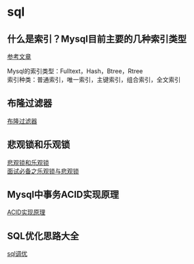 # sql

## 什么是索引？Mysql目前主要的几种索引类型

[参考文章](https://blog.csdn.net/liutong123987/article/details/79384395/)

Mysql的索引类型：Fulltext，Hash，Btree，Rtree  
索引种类：普通索引，唯一索引，主键索引，组合索引，全文索引

## 布隆过滤器

[布隆过滤器](https://zhuanlan.zhihu.com/p/72378274)

## 悲观锁和乐观锁

[悲观锁和乐观锁](https://blog.csdn.net/yanghan1222/article/details/80449528)  
[面试必备之乐观锁与悲观锁](https://blog.csdn.net/qq_34337272/article/details/81072874?utm_medium=distribute.pc_relevant.none-task-blog-BlogCommendFromMachineLearnPai2-1.control&dist_request_id=&depth_1-utm_source=distribute.pc_relevant.none-task-blog-BlogCommendFromMachineLearnPai2-1.control)

## Mysql中事务ACID实现原理

[ACID实现原理](https://www.cnblogs.com/rjzheng/p/10841031.html)

## SQL优化思路大全

[sql调优](https://www.cnblogs.com/wcwen1990/p/7204739.html)